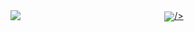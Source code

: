 
  <a href="https://github.com/thaistrindad">
  
  <div align='center'
    <img heigth='180em' align="left" src="https://github-readme-stats.vercel.app/api?username=thaistrindad&show_icons=true&theme=radical"/>
    <img heigth='180em' align="left" src="https://github-readme-stats.vercel.app/api/top-langs/?username=thaistrindad&show_icons=true&theme=radical"/>
    <img heigth='180em' align='center' src= 'http://github-readme-streak-stats.herokuapp.com?user=thaistrindad&theme=radical&border_radius=4.2&locale=pt-         br&date_format=j%20M%5B%20Y%5D'/>/>
